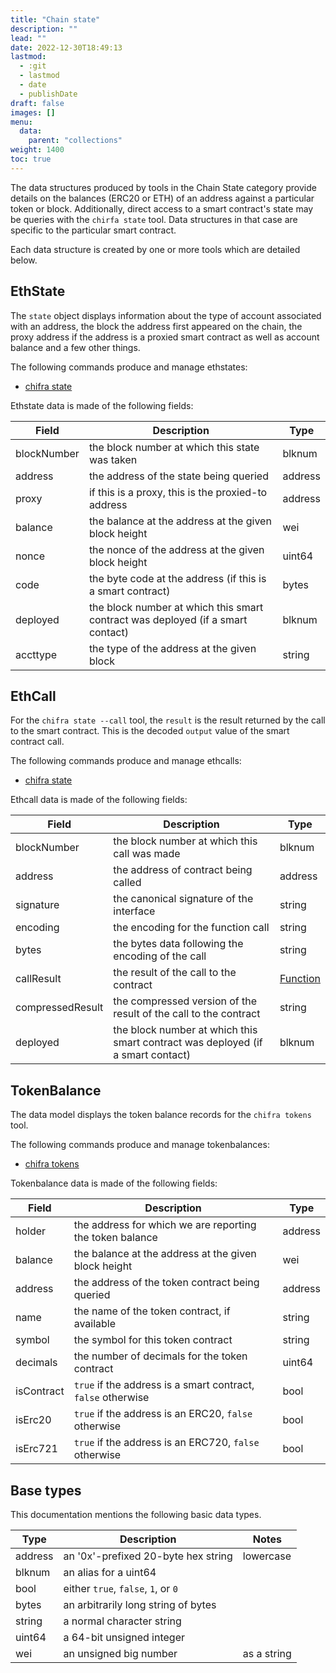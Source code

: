 ```yaml
---
title: "Chain state"
description: ""
lead: ""
date: 2022-12-30T18:49:13
lastmod:
  - :git
  - lastmod
  - date
  - publishDate
draft: false
images: []
menu:
  data:
    parent: "collections"
weight: 1400
toc: true
---
```


<!-- markdownlint-disable MD033 MD036 MD041 -->
The data structures produced by tools in the Chain State category provide details on the balances
(ERC20 or ETH) of an address against a particular token or block. Additionally, direct access to
a smart contract's state may be queries with the `chirfa state` tool. Data structures in that case
are specific to the particular smart contract.

Each data structure is created by one or more tools which are detailed below.

## EthState

<!-- markdownlint-disable MD033 MD036 MD041 -->
The `state` object displays information about the type of account associated with an address, the
block the address first appeared on the chain, the proxy address if the address is a proxied smart
contract as well as account balance and a few other things.

The following commands produce and manage ethstates:

- [chifra state](/docs/chifra/chainstate/#chifra-state)

Ethstate data is made of the following fields:

| Field       | Description                                                                     | Type    |
| ----------- | ------------------------------------------------------------------------------- | ------- |
| blockNumber | the block number at which this state was taken                                  | blknum  |
| address     | the address of the state being queried                                          | address |
| proxy       | if this is a proxy, this is the proxied-to address                              | address |
| balance     | the balance at the address at the given block height                            | wei     |
| nonce       | the nonce of the address at the given block height                              | uint64  |
| code        | the byte code at the address (if this is a smart contract)                      | bytes   |
| deployed    | the block number at which this smart contract was deployed (if a smart contact) | blknum  |
| accttype    | the type of the address at the given block                                      | string  |

## EthCall

<!-- markdownlint-disable MD033 MD036 MD041 -->
For the `chifra state --call` tool, the `result` is the result returned by the call to the smart
contract. This is the decoded `output` value of the smart contract call.

The following commands produce and manage ethcalls:

- [chifra state](/docs/chifra/chainstate/#chifra-state)

Ethcall data is made of the following fields:

| Field            | Description                                                                     | Type                                    |
| ---------------- | ------------------------------------------------------------------------------- | --------------------------------------- |
| blockNumber      | the block number at which this call was made                                    | blknum                                  |
| address          | the address of contract being called                                            | address                                 |
| signature        | the canonical signature of the interface                                        | string                                  |
| encoding         | the encoding for the function call                                              | string                                  |
| bytes            | the bytes data following the encoding of the call                               | string                                  |
| callResult       | the result of the call to the contract                                          | [Function](/data-model/other/#function) |
| compressedResult | the compressed version of the result of the call to the contract                | string                                  |
| deployed         | the block number at which this smart contract was deployed (if a smart contact) | blknum                                  |

## TokenBalance

<!-- markdownlint-disable MD033 MD036 MD041 -->
The data model displays the token balance records for the `chifra tokens` tool.

The following commands produce and manage tokenbalances:

- [chifra tokens](/docs/chifra/chainstate/#chifra-tokens)

Tokenbalance data is made of the following fields:

| Field      | Description                                                  | Type    |
| ---------- | ------------------------------------------------------------ | ------- |
| holder     | the address for which we are reporting the token balance     | address |
| balance    | the balance at the address at the given block height         | wei     |
| address    | the address of the token contract being queried              | address |
| name       | the name of the token contract, if available                 | string  |
| symbol     | the symbol for this token contract                           | string  |
| decimals   | the number of decimals for the token contract                | uint64  |
| isContract | `true` if the address is a smart contract, `false` otherwise | bool    |
| isErc20    | `true` if the address is an ERC20, `false` otherwise         | bool    |
| isErc721   | `true` if the address is an ERC720, `false` otherwise        | bool    |

## Base types

This documentation mentions the following basic data types.

| Type      | Description                         | Notes          |
| --------- | ----------------------------------- | -------------- |
| address   | an '0x'-prefixed 20-byte hex string | lowercase      |
| blknum    | an alias for a uint64               |                |
| bool      | either `true`, `false`, `1`, or `0` |                |
| bytes     | an arbitrarily long string of bytes |                |
| string    | a normal character string           |                |
| uint64    | a 64-bit unsigned integer           |                |
| wei       | an unsigned big number              | as a string    |
